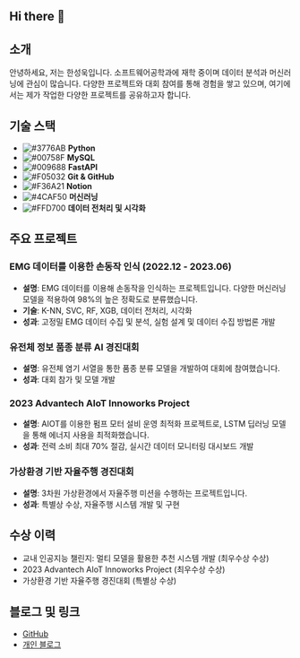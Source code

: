 ## Hi there 👋
## 소개
안녕하세요, 저는 한성욱입니다. 소프트웨어공학과에 재학 중이며 데이터 분석과 머신러닝에 관심이 많습니다. 다양한 프로젝트와 대회 참여를 통해 경험을 쌓고 있으며, 여기에서는 제가 작업한 다양한 프로젝트를 공유하고자 합니다.

## 기술 스택
- ![#3776AB](https://via.placeholder.com/15/3776AB/000000?text=+) **Python**
- ![#00758F](https://via.placeholder.com/15/00758F/000000?text=+) **MySQL**
- ![#009688](https://via.placeholder.com/15/009688/000000?text=+) **FastAPI**
- ![#F05032](https://via.placeholder.com/15/F05032/000000?text=+) **Git & GitHub**
- ![#F36A21](https://via.placeholder.com/15/F36A21/000000?text=+) **Notion**
- ![#4CAF50](https://via.placeholder.com/15/4CAF50/000000?text=+) **머신러닝**
- ![#FFD700](https://via.placeholder.com/15/FFD700/000000?text=+) **데이터 전처리 및 시각화**

## 주요 프로젝트
### EMG 데이터를 이용한 손동작 인식 (2022.12 - 2023.06)
- **설명**: EMG 데이터를 이용해 손동작을 인식하는 프로젝트입니다. 다양한 머신러닝 모델을 적용하여 98%의 높은 정확도로 분류했습니다.
- **기술**: K-NN, SVC, RF, XGB, 데이터 전처리, 시각화
- **성과**: 고정밀 EMG 데이터 수집 및 분석, 실험 설계 및 데이터 수집 방법론 개발

### 유전체 정보 품종 분류 AI 경진대회
- **설명**: 유전체 염기 서열을 통한 품종 분류 모델을 개발하여 대회에 참여했습니다.
- **성과**: 대회 참가 및 모델 개발

### 2023 Advantech AIoT Innoworks Project
- **설명**: AIOT를 이용한 펌프 모터 설비 운영 최적화 프로젝트로, LSTM 딥러닝 모델을 통해 에너지 사용을 최적화했습니다.
- **성과**: 전력 소비 최대 70% 절감, 실시간 데이터 모니터링 대시보드 개발

### 가상환경 기반 자율주행 경진대회
- **설명**: 3차원 가상환경에서 자율주행 미션을 수행하는 프로젝트입니다.
- **성과**: 특별상 수상, 자율주행 시스템 개발 및 구현

## 수상 이력
- 교내 인공지능 챌린지: 멀티 모델을 활용한 추천 시스템 개발 (최우수상 수상)
- 2023 Advantech AIoT Innoworks Project (최우수상 수상)
- 가상환경 기반 자율주행 경진대회 (특별상 수상)

## 블로그 및 링크
- [GitHub](https://github.com/SeongUk18)
- [개인 블로그](https://dev-studyingblog.tistory.com/)
<!--
**SeongUk18/SeongUK18** is a ✨ _special_ ✨ repository because its `README.md` (this file) appears on your GitHub profile.

Here are some ideas to get you started:

- 🔭 I’m currently working on ...
- 🌱 I’m currently learning ...
- 👯 I’m looking to collaborate on ...
- 🤔 I’m looking for help with ...
- 💬 Ask me about ...
- 📫 How to reach me: ...
- 😄 Pronouns: ...
- ⚡ Fun fact: ...
-->
